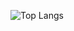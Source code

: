 

<!--
**eniolakunle/eniolakunle** is a ✨ _special_ ✨ repository because its `README.md` (this file) appears on your GitHub profile.

Here are some ideas to get you started:

- 🔭 I’m currently working on ...
- 🌱 I’m currently learning ...
- 👯 I’m looking to collaborate on ...
- 🤔 I’m looking for help with ...
- 💬 Ask me about ...
- 📫 How to reach me: ...
- 😄 Pronouns: ...
- ⚡ Fun fact: ...

![Kunle's GitHub stats](https://github-readme-stats.vercel.app/api?username=eniolakunle&show_icons=true&theme=transparent)
<br />
-->

![Top Langs](https://github-readme-stats.vercel.app/api/top-langs/?username=eniolakunle&hide_progress=false&layout=compact)
